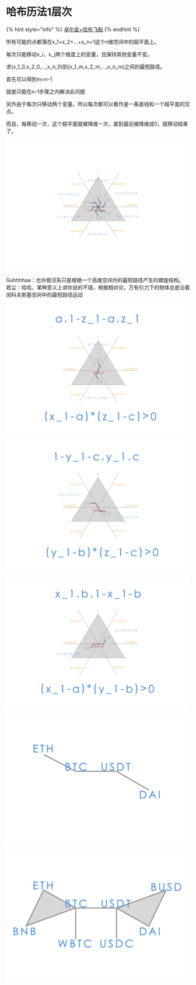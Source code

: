 # 哈布历法1层次



{% hint style="info" %}
[卓尔金+哈布飞船](https://share.weiyun.com/O2bZwwMx)
{% endhint %}



所有可能的点都落在x\_1+x\_2+…+x\_n=1这个n维空间中的超平面上。

每次只能移动x\_i，x\_j两个维度上的变量，且保持其他变量不变。

求\(x\_1\_0,x\_2\_0,…,x\_n\_0\)到\(x\_1\_m,x\_2\_m,…,x\_n\_m\)之间的最短路径。 

首先可以得到m=n-1 

就是只能在n-1步骤之内解决此问题 

另外由于每次只移动两个变量。所以每次都可以看作是一条直线和一个超平面的交点。 

而且，每移动一次，这个超平面就被降维一次，直到最后被降维成0，就移动结束了。

![](../../../../.gitbook/assets/hb1.png)

Guhhhhaa：也许银河系只是根据一个高维空间内的最短路径产生的螺旋结构。   
若尘：哈哈，某种意义上讲你说的不错，根据相对论，万有引力下的物体总是沿着闵科夫斯基空间中的最短路径运动

![](../../../../.gitbook/assets/hb2.png)

![](../../../../.gitbook/assets/hb3.png)

![](../../../../.gitbook/assets/hb4.png)

![](../../../../.gitbook/assets/st1.png)

![](../../../../.gitbook/assets/st2.png)

